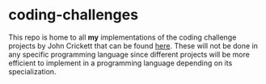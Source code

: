 # coding-challenges
This repo is home to all __my__ implementations of the coding challenge projects by John Crickett that can be found [here](https://codingchallenges.fyi/challenges/intro). These will not be done in any specific programming language since different projects will be more efficient to implement in a programming language depending on its specialization.

